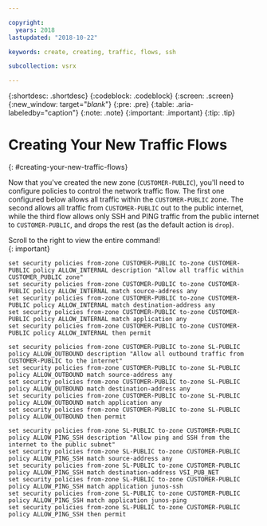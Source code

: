 ```yaml
---

copyright:
  years: 2018
lastupdated: "2018-10-22"

keywords: create, creating, traffic, flows, ssh

subcollection: vsrx

---
```


{:shortdesc: .shortdesc}
{:codeblock: .codeblock}
{:screen: .screen}
{:new_window: target="_blank_"}
{:pre: .pre}
{:table: .aria-labeledby="caption"}
{:note: .note}
{:important: .important}
{:tip: .tip}

# Creating Your New Traffic Flows
{: #creating-your-new-traffic-flows}

Now that you've created the new zone (`CUSTOMER-PUBLIC`), you'll need to configure policies to control the network traffic flow. The first one configured below allows all traffic within the `CUSTOMER-PUBLIC` zone. The second allows all traffic from `CUSTOMER-PUBLIC` out to the public internet, while the third flow allows only SSH and PING traffic from the public internet to `CUSTOMER-PUBLIC`, and drops the rest (as the default action is `drop`).

Scroll to the right to view the entire command!  
{: important}

```
set security policies from-zone CUSTOMER-PUBLIC to-zone CUSTOMER-PUBLIC policy ALLOW_INTERNAL description "Allow all traffic within CUSTOMER_PUBLIC zone"
set security policies from-zone CUSTOMER-PUBLIC to-zone CUSTOMER-PUBLIC policy ALLOW_INTERNAL match source-address any
set security policies from-zone CUSTOMER-PUBLIC to-zone CUSTOMER-PUBLIC policy ALLOW_INTERNAL match destination-address any
set security policies from-zone CUSTOMER-PUBLIC to-zone CUSTOMER-PUBLIC policy ALLOW_INTERNAL match application any
set security policies from-zone CUSTOMER-PUBLIC to-zone CUSTOMER-PUBLIC policy ALLOW_INTERNAL then permit

set security policies from-zone CUSTOMER-PUBLIC to-zone SL-PUBLIC policy ALLOW_OUTBOUND description "Allow all outbound traffic from CUSTOMER-PUBLIC to the internet"
set security policies from-zone CUSTOMER-PUBLIC to-zone SL-PUBLIC policy ALLOW_OUTBOUND match source-address any
set security policies from-zone CUSTOMER-PUBLIC to-zone SL-PUBLIC policy ALLOW_OUTBOUND match destination-address any
set security policies from-zone CUSTOMER-PUBLIC to-zone SL-PUBLIC policy ALLOW_OUTBOUND match application any
set security policies from-zone CUSTOMER-PUBLIC to-zone SL-PUBLIC policy ALLOW_OUTBOUND then permit

set security policies from-zone SL-PUBLIC to-zone CUSTOMER-PUBLIC policy ALLOW_PING_SSH description "Allow ping and SSH from the internet to the public subnet"
set security policies from-zone SL-PUBLIC to-zone CUSTOMER-PUBLIC policy ALLOW_PING_SSH match source-address any
set security policies from-zone SL-PUBLIC to-zone CUSTOMER-PUBLIC policy ALLOW_PING_SSH match destination-address VSI_PUB_NET
set security policies from-zone SL-PUBLIC to-zone CUSTOMER-PUBLIC policy ALLOW_PING_SSH match application junos-ssh
set security policies from-zone SL-PUBLIC to-zone CUSTOMER-PUBLIC policy ALLOW_PING_SSH match application junos-ping
set security policies from-zone SL-PUBLIC to-zone CUSTOMER-PUBLIC policy ALLOW_PING_SSH then permit
```  
